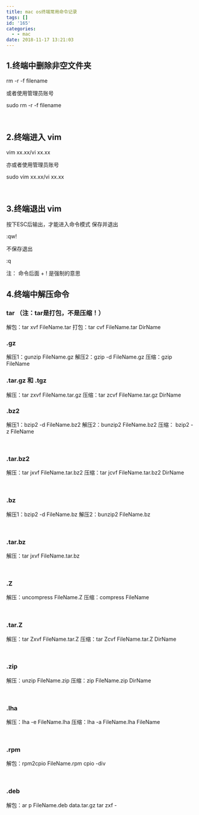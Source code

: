 ```yaml
---
title: mac os终端常用命令记录
tags: []
id: '165'
categories:
  - - mac
date: 2018-11-17 13:21:03
---
```


## 1.终端中删除非空文件夹

rm \-r \-f filename

或者使用管理员账号

sudo rm -r -f filename

 

## 2.终端进入 vim

vim xx.xx/vi xx.xx

亦或者使用管理员账号

sudo vim xx.xx/vi xx.xx

 

## 3.终端退出 vim

按下ESC后输出，才能进入命令模式 保存并退出

:qw!

不保存退出

:q

注： 命令后面 + ! 是强制的意思

## 4.终端中解压命令

### tar （注：tar是打包，不是压缩！）

解包：tar xvf FileName.tar
打包：tar cvf FileName.tar DirName

### .gz

解压1：gunzip FileName.gz
解压2：gzip -d FileName.gz
压缩：gzip FileName

### .tar.gz 和 .tgz

解压：tar zxvf FileName.tar.gz
压缩：tar zcvf FileName.tar.gz DirName

### .bz2

解压1：bzip2 -d FileName.bz2
解压2：bunzip2 FileName.bz2
压缩： bzip2 -z FileName

 

### .tar.bz2

解压：tar jxvf FileName.tar.bz2
压缩：tar jcvf FileName.tar.bz2 DirName

 

### .bz

解压1：bzip2 -d FileName.bz
解压2：bunzip2 FileName.bz

 

### .tar.bz

解压：tar jxvf FileName.tar.bz

 

### .Z

解压：uncompress FileName.Z
压缩：compress FileName

 

### .tar.Z

解压：tar Zxvf FileName.tar.Z
压缩：tar Zcvf FileName.tar.Z DirName

 

### .zip

解压：unzip FileName.zip
压缩：zip FileName.zip DirName

 

### .lha

解压：lha -e FileName.lha
压缩：lha -a FileName.lha FileName

 

### .rpm

解包：rpm2cpio FileName.rpm  cpio -div

 

### .deb

解包：ar p FileName.deb data.tar.gz  tar zxf -